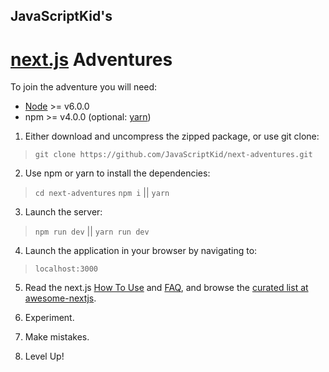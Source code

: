 ## JavaScriptKid's
# [next.js](https://github.com/zeit/next.js) Adventures

To join the adventure you will need:

*   [Node](https://nodejs.org) >= v6.0.0
*   npm >= v4.0.0 (optional: [yarn](https://yarnpkg.com))

1. Either download and uncompress the zipped package, or use git clone:

>`git clone https://github.com/JavaScriptKid/next-adventures.git`
2. Use npm or yarn to install the dependencies:

>`cd next-adventures`
>`npm i` || `yarn`
3. Launch the server:

>`npm run dev` || `yarn run dev`
4. Launch the application in your browser by navigating to:

>`localhost:3000`
5. Read the next.js [How To Use](https://github.com/zeit/next.js#how-to-use) and [FAQ](https://github.com/zeit/next.js#faq), and browse the [curated list at awesome-nextjs](https://github.com/unicodeveloper/awesome-nextjs).

6. Experiment.

7. Make mistakes.

8. Level Up!
